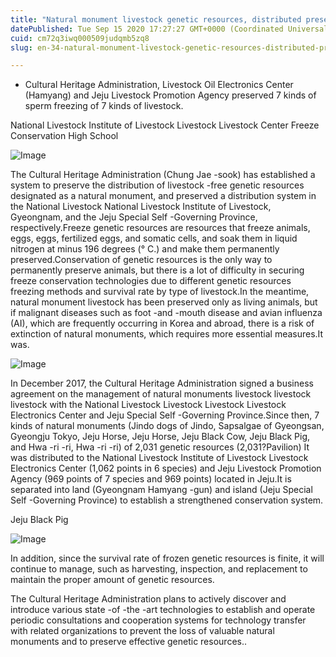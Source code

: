 ```yaml
---
title: "Natural monument livestock genetic resources, distributed preservation and management on islands and lands"
datePublished: Tue Sep 15 2020 17:27:27 GMT+0000 (Coordinated Universal Time)
cuid: cm72q3iwq000509judqmb5zq8
slug: en-34-natural-monument-livestock-genetic-resources-distributed-preservation-and-management-on-islands-and-lands

---
```



- Cultural Heritage Administration, Livestock Oil Electronics Center (Hamyang) and Jeju Livestock Promotion Agency preserved 7 kinds of sperm freezing of 7 kinds of livestock.

National Livestock Institute of Livestock Livestock Livestock Center Freeze Conservation High School

![Image](https://cdn.hashnode.com/res/hashnode/image/upload/v1739413845186/9437bf1f-58a8-49f5-94a3-385a4d5b2307.png)

The Cultural Heritage Administration (Chung Jae -sook) has established a system to preserve the distribution of livestock -free genetic resources designated as a natural monument, and preserved a distribution system in the National Livestock National Livestock Institute of Livestock, Gyeongnam, and the Jeju Special Self -Governing Province, respectively.Freeze genetic resources are resources that freeze animals, eggs, eggs, fertilized eggs, and somatic cells, and soak them in liquid nitrogen at minus 196 degrees (° C.) and make them permanently preserved.Conservation of genetic resources is the only way to permanently preserve animals, but there is a lot of difficulty in securing freeze conservation technologies due to different genetic resources freezing methods and survival rate by type of livestock.In the meantime, natural monument livestock has been preserved only as living animals, but if malignant diseases such as foot -and -mouth disease and avian influenza (AI), which are frequently occurring in Korea and abroad, there is a risk of extinction of natural monuments, which requires more essential measures.It was.

![Image](https://cdn.hashnode.com/res/hashnode/image/upload/v1739413848681/21ef2dc5-6a2b-4057-999f-ac4c4cf469a4.png)

In December 2017, the Cultural Heritage Administration signed a business agreement on the management of natural monuments livestock livestock livestock with the National Livestock Livestock Livestock Livestock Electronics Center and Jeju Special Self -Governing Province.Since then, 7 kinds of natural monuments (Jindo dogs of Jindo, Sapsalgae of Gyeongsan, Gyeongju Tokyo, Jeju Horse, Jeju Horse, Jeju Black Cow, Jeju Black Pig, and Hwa -ri -ri, Hwa -ri -ri) of 2,031 genetic resources (2,031?Pavilion) It was distributed to the National Livestock Institute of Livestock Livestock Electronics Center (1,062 points in 6 species) and Jeju Livestock Promotion Agency (969 points of 7 species and 969 points) located in Jeju.It is separated into land (Gyeongnam Hamyang -gun) and island (Jeju Special Self -Governing Province) to establish a strengthened conservation system.

Jeju Black Pig

![Image](https://cdn.hashnode.com/res/hashnode/image/upload/v1739413850908/3d9e1283-4e90-4692-a324-c51167ce961f.png)

In addition, since the survival rate of frozen genetic resources is finite, it will continue to manage, such as harvesting, inspection, and replacement to maintain the proper amount of genetic resources.

The Cultural Heritage Administration plans to actively discover and introduce various state -of -the -art technologies to establish and operate periodic consultations and cooperation systems for technology transfer with related organizations to prevent the loss of valuable natural monuments and to preserve effective genetic resources..